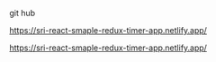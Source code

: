 git hub 

https://sri-react-smaple-redux-timer-app.netlify.app/


https://sri-react-smaple-redux-timer-app.netlify.app/ 